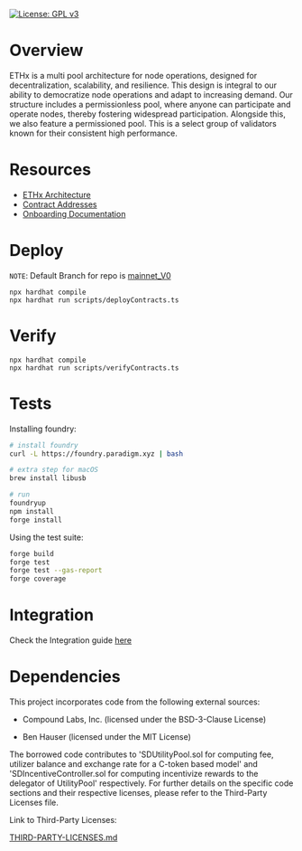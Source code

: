 [![License: GPL v3](https://img.shields.io/badge/License-GPLv3-blue.svg)](https://www.gnu.org/licenses/gpl-3.0)

# Overview

ETHx is a multi pool architecture for node operations, designed for decentralization, scalability, and resilience. This design is integral to our ability to democratize node operations and adapt to increasing demand.
Our structure includes a permissionless pool, where anyone can participate and operate nodes, thereby fostering widespread participation. Alongside this, we also feature a permissioned pool. This is a select group of validators known for their consistent high performance.

# Resources

- [ETHx Architecture](https://miro.com/app/board/uXjVMDv5XKo=/)
- [Contract Addresses](https://staderlabs.gitbook.io/ethereum/smart-contracts#ethx-mainnet-smart-contracts)
- [Onboarding Documentation](https://staderlabs.gitbook.io/ethereum/)

# Deploy

`NOTE`: Default Branch for repo is [mainnet_V0](https://github.com/stader-labs/ethx/tree/mainnet_V0)

```shell
npx hardhat compile
npx hardhat run scripts/deployContracts.ts
```

# Verify

```shell
npx hardhat compile
npx hardhat run scripts/verifyContracts.ts
```

# Tests

Installing foundry:

```bash
# install foundry
curl -L https://foundry.paradigm.xyz | bash

# extra step for macOS
brew install libusb

# run
foundryup
npm install
forge install
```

Using the test suite:

```bash
forge build
forge test
forge test --gas-report
forge coverage
```

# Integration

Check the Integration guide [here](https://github.com/stader-labs/ethx/blob/mainnet_V0/INTEGRATION.md)

# Dependencies
This project incorporates code from the following external sources:
- Compound Labs, Inc. (licensed under the BSD-3-Clause License)

- Ben Hauser (licensed under the MIT License)

The borrowed code contributes to 'SDUtilityPool.sol for computing fee, utilizer balance and exchange rate for a C-token based model' and 'SDIncentiveController.sol for computing incentivize rewards to the delegator of UtilityPool' respectively. For further details on the specific code sections and their respective licenses, please refer to the Third-Party Licenses file.

Link to Third-Party Licenses:

[THIRD-PARTY-LICENSES.md](https://github.com/stader-labs/ethx/blob/mainnet_V0/THIRD-PARTY-LICENSES.md)

